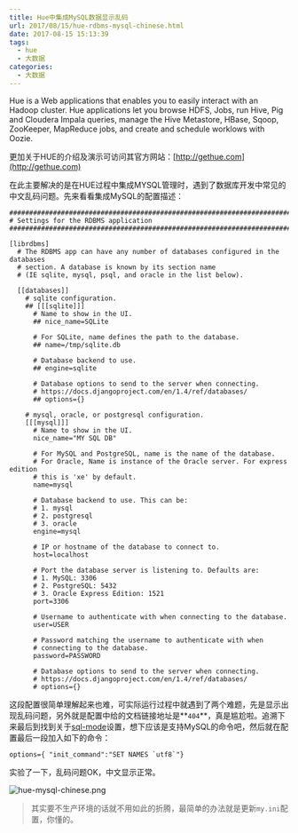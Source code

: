 ```yaml
---
title: Hue中集成MySQL数据显示乱码
url: 2017/08/15/hue-rdbms-mysql-chinese.html
date: 2017-08-15 15:13:39
tags:
  - hue
  - 大数据
categories:
  - 大数据
---
```


Hue is a Web applications that enables you to easily interact with an Hadoop cluster. Hue applications let you browse HDFS, Jobs, run Hive, Pig and Cloudera Impala queries, manage the Hive Metastore, HBase, Sqoop, ZooKeeper, MapReduce jobs, and create and schedule worklows with Oozie. 

更加关于HUE的介绍及演示可访问其官方网站：[http://gethue.com](http://gethue.com)

<!--more-->

在此主要解决的是在HUE过程中集成MYSQL管理时，遇到了数据库开发中常见的中文乱码问题。先来看看集成MySQL的配置描述：

```
###########################################################################
# Settings for the RDBMS application
###########################################################################

[librdbms]
  # The RDBMS app can have any number of databases configured in the databases
  # section. A database is known by its section name
  # (IE sqlite, mysql, psql, and oracle in the list below).

  [[databases]]
    # sqlite configuration.
    ## [[[sqlite]]]
      # Name to show in the UI.
      ## nice_name=SQLite

      # For SQLite, name defines the path to the database.
      ## name=/tmp/sqlite.db

      # Database backend to use.
      ## engine=sqlite

      # Database options to send to the server when connecting.
      # https://docs.djangoproject.com/en/1.4/ref/databases/
      ## options={}

    # mysql, oracle, or postgresql configuration.
    [[[mysql]]]
      # Name to show in the UI.
      nice_name="MY SQL DB"

      # For MySQL and PostgreSQL, name is the name of the database.
      # For Oracle, Name is instance of the Oracle server. For express edition
      # this is 'xe' by default.
      name=mysql

      # Database backend to use. This can be:
      # 1. mysql
      # 2. postgresql
      # 3. oracle
      engine=mysql

      # IP or hostname of the database to connect to.
      host=localhost

      # Port the database server is listening to. Defaults are:
      # 1. MySQL: 3306
      # 2. PostgreSQL: 5432
      # 3. Oracle Express Edition: 1521
      port=3306

      # Username to authenticate with when connecting to the database.
      user=USER

      # Password matching the username to authenticate with when
      # connecting to the database.
      password=PASSWORD

      # Database options to send to the server when connecting.
      # https://docs.djangoproject.com/en/1.4/ref/databases/
      # options={}
```

这段配置很简单理解起来也难，可实际运行过程中就遇到了两个难题，先是显示出现乱码问题，另外就是配置中给的文档链接地址是**`404`**，真是尴尬啦。追溯下来最后到找到关于[sql-mode](https://docs.djangoproject.com/en/1.11/ref/databases/#setting-sql-mode)设置，想下应该是支持MySQL的命令吧，然后就在配置最后一段加入如下的命令：

```
options={ "init_command":"SET NAMES `utf8`"}
```

实验了一下，乱码问题OK，中文显示正常。

![hue-mysql-chinese.png](http://myblog.lisenhui.cn/hue-mysql-chinese.png-alias)

> 其实要不生产环境的话就不用如此的折腾，最简单的办法就是更新`my.ini`配置，你懂的。

